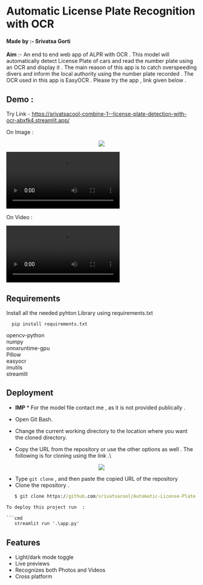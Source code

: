 
# **Automatic License Plate Recognition with OCR**
#### Made by :- Srivatsa Gorti

**Aim** :- An end to end web app of ALPR with OCR . This model will automatically detect License Plate of cars and read the number plate using an OCR and display it . The main reason of this app is to catch overspeeding divers and inform the local authority using the number plate recorded . The OCR used in this app is EasyOCR . Please try the app , link given below .


## Demo :
Try Link - https://srivatsacool-combine-1--license-plate-detection-with-ocr-abxfk4.streamlit.app/


On Image :

<p align="center">
  <img src="https://user-images.githubusercontent.com/76219802/214331437-c8b24ea6-270c-4126-af27-3101ab53a897.png" />
</p>



<video src="https://user-images.githubusercontent.com/76219802/214332571-d343d046-4289-40e0-a576-1cb2f922749b.mp4" controls="controls" style="max-width: 1000px;" autoplay = "autoplay">
</video>


On Video :




<video src="https://user-images.githubusercontent.com/76219802/214332706-f53988c8-1ea3-4450-b497-8db703b1842a.mp4" controls="controls" style="max-width: 1000px;" autoplay = "autoplay">
</video>



## Requirements

Install all the needed pyhton Library using requirements.txt 

```
  pip install requirements.txt
```
opencv-python \
numpy\
onnxruntime-gpu\
Pillow\
easyocr\
imutils\
streamlit

    
## Deployment


- **IMP** * For the model file contact me , as it is not provided publically .
- Open Git Bash.

- Change the current working directory to the location where you want the cloned directory.
- Copy the URL from the repository or use the other options as well . The following is for cloning using the link .\


<p align="center">
  <img src="https://user-images.githubusercontent.com/76219802/214331404-d577521c-73bb-48f4-b2bd-46698d68956c.png" />
</p>


- Type `git clone` , and then paste the copied URL of the repository
- Clone the repository .  

```cmd
   $ git clone https://github.com/srivatsacool/Automatic-License-Plate-Recognition-with-OCR

To deploy this project run  :

```cmd
   streamlit run '.\app.py'
```


## Features

- Light/dark mode toggle
- Live previews
- Recognizes both Photos and Videos
- Cross platform


